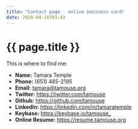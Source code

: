 ```yaml
---
title: "Contact page - online business card"
date: 2020-04-10T03:43
---
```

# {{ page.title }}

This is where to find me:

* **Name:** Tamara Temple
* **Phone:** (651) 485-2195
* **Email:** tamara@tamouse.org
* **Twitter:** <https://twitter.com/tamouse>
* **Github:** <https://github.com/tamouse>
* **LinkedIn:** <https://linkedin.com/in/tamaratemple>
* **Keybase:** <https://keybase.io/tamouse_>
* **Online Resume:** <https://resume.tamouse.org>
